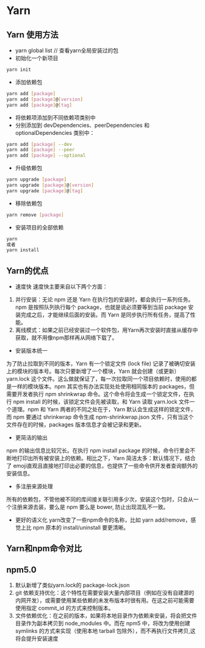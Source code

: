 # Yarn

## Yarn 使用方法
* yarn global list <CopyBoard text="yarn global list"/> // 查看yarn全局安装过的包
* 初始化一个新项目

```sh
yarn init
```

* 添加依赖包

```sh
yarn add [package]
yarn add [package]@[version]
yarn add [package]@[tag]
```

* 将依赖项添加到不同依赖项类别中
* 分别添加到 devDependencies、peerDependencies 和 optionalDependencies 类别中：

```sh
yarn add [package] --dev
yarn add [package] --peer
yarn add [package] --optional
```

* 升级依赖包

```sh
yarn upgrade [package]
yarn upgrade [package]@[version]
yarn upgrade [package]@[tag]
```

* 移除依赖包

```sh
yarn remove [package]
```

* 安装项目的全部依赖

```sh
yarn
或者
yarn install
```

## Yarn的优点

* 速度快
速度快主要来自以下两个方面：

1. 并行安装：无论 npm 还是 Yarn 在执行包的安装时，都会执行一系列任务。npm 是按照队列执行每个 package，也就是说必须要等到当前 package 安装完成之后，才能继续后面的安装。而 Yarn 是同步执行所有任务，提高了性能。
2. 离线模式：如果之前已经安装过一个软件包，用Yarn再次安装时直接从缓存中获取，就不用像npm那样再从网络下载了。


* 安装版本统一

为了防止拉取到不同的版本，Yarn 有一个锁定文件 (lock file) 记录了被确切安装上的模块的版本号。每次只要新增了一个模块，Yarn 就会创建（或更新）yarn.lock 这个文件。这么做就保证了，每一次拉取同一个项目依赖时，使用的都是一样的模块版本。npm 其实也有办法实现处处使用相同版本的 packages，但需要开发者执行 npm shrinkwrap 命令。这个命令将会生成一个锁定文件，在执行 npm install 的时候，该锁定文件会先被读取，和 Yarn 读取 yarn.lock 文件一个道理。npm 和 Yarn 两者的不同之处在于，Yarn 默认会生成这样的锁定文件，而 npm 要通过 shrinkwrap 命令生成 npm-shrinkwrap.json 文件，只有当这个文件存在的时候，packages 版本信息才会被记录和更新。

* 更简洁的输出

npm 的输出信息比较冗长。在执行 npm install package 的时候，命令行里会不断地打印出所有被安装上的依赖。相比之下，Yarn 简洁太多：默认情况下，结合了 emoji直观且直接地打印出必要的信息，也提供了一些命令供开发者查询额外的安装信息。

* 多注册来源处理

所有的依赖包，不管他被不同的库间接关联引用多少次，安装这个包时，只会从一个注册来源去装，要么是 npm 要么是 bower, 防止出现混乱不一致。

* 更好的语义化
yarn改变了一些npm命令的名称，比如 yarn add/remove，感觉上比 npm 原本的 install/uninstall 要更清晰。

## Yarn和npm命令对比

<!-- | npm           | yarn          |
| :------------- |:------------- |
| npm install   | yarn |
| npm install react --save   | yarn add react     |
| npm uninstall react --save | yarn remove react  |
| npm install react --save-dev | yarn add react --dev  |
| npm update --save | yarn upgrade | -->

<ImgPreview filePath='/tool/yarn.png'/>

## npm5.0

1. 默认新增了类似yarn.lock的 package-lock.json
2. git 依赖支持优化：这个特性在需要安装大量内部项目（例如在没有自建源的内网开发），或需要使用某些依赖的未发布版本时很有用。在这之前可能需要使用指定 commit_id 的方式来控制版本。
3. 文件依赖优化：在之前的版本，如果将本地目录作为依赖来安装，将会把文件目录作为副本拷贝到 node_modules 中。而在 npm5 中，将改为使用创建 symlinks 的方式来实现（使用本地 tarball 包除外），而不再执行文件拷贝,这将会提升安装速度

